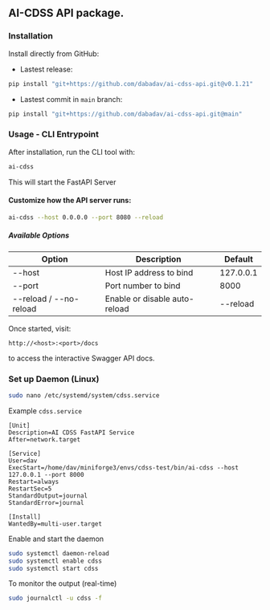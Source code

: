 ## AI-CDSS API package.

### Installation

Install directly from GitHub:

- Lastest release:

```bash
pip install "git+https://github.com/dabadav/ai-cdss-api.git@v0.1.21"
```

- Lastest commit in `main` branch:

```bash
pip install "git+https://github.com/dabadav/ai-cdss-api.git@main"
```

### Usage - CLI Entrypoint

After installation, run the CLI tool with:

```bash
ai-cdss
```
This will start the FastAPI Server

#### Customize how the API server runs:
```bash
ai-cdss --host 0.0.0.0 --port 8080 --reload
```

##### Available Options

Option | Description | Default
-- | -- | --
--host | Host IP address to bind | 127.0.0.1
--port | Port number to bind | 8000
--reload / --no-reload | Enable or disable auto-reload | --reload

Once started, visit:
```
http://<host>:<port>/docs
```
to access the interactive Swagger API docs.

### Set up Daemon (Linux)

```bash
sudo nano /etc/systemd/system/cdss.service
```

Example `cdss.service`

```
[Unit]
Description=AI CDSS FastAPI Service
After=network.target

[Service]
User=dav
ExecStart=/home/dav/miniforge3/envs/cdss-test/bin/ai-cdss --host 127.0.0.1 --port 8000
Restart=always
RestartSec=5
StandardOutput=journal
StandardError=journal

[Install]
WantedBy=multi-user.target
```

Enable and start the daemon

```bash
sudo systemctl daemon-reload
sudo systemctl enable cdss
sudo systemctl start cdss
```

To monitor the output (real-time)

```bash
sudo journalctl -u cdss -f
```

